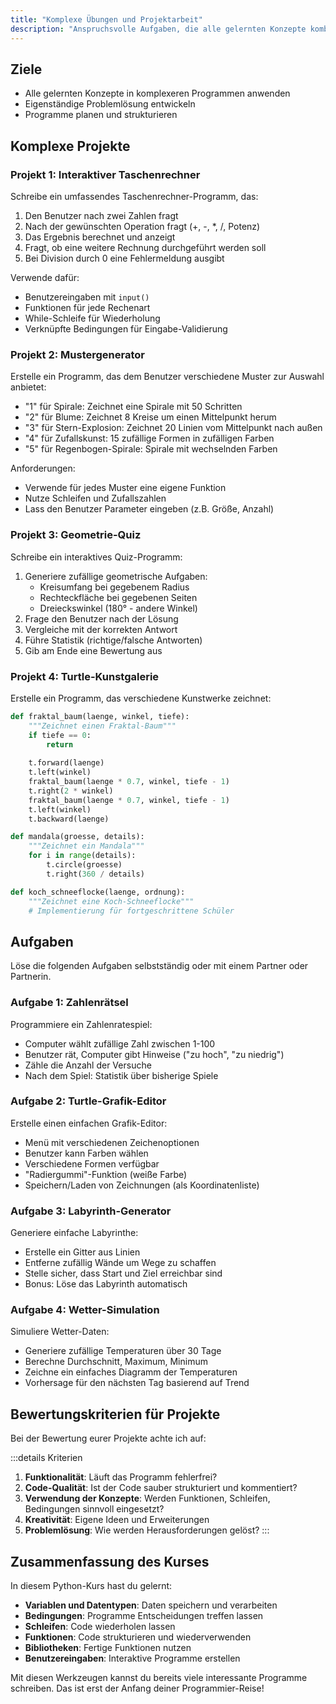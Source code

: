 ```yaml
---
title: "Komplexe Übungen und Projektarbeit"
description: "Anspruchsvolle Aufgaben, die alle gelernten Konzepte kombinieren."
---
```


## Ziele
- Alle gelernten Konzepte in komplexeren Programmen anwenden
- Eigenständige Problemlösung entwickeln
- Programme planen und strukturieren

## Komplexe Projekte

### Projekt 1: Interaktiver Taschenrechner

Schreibe ein umfassendes Taschenrechner-Programm, das:
1. Den Benutzer nach zwei Zahlen fragt
2. Nach der gewünschten Operation fragt (+, -, *, /, Potenz)
3. Das Ergebnis berechnet und anzeigt
4. Fragt, ob eine weitere Rechnung durchgeführt werden soll
5. Bei Division durch 0 eine Fehlermeldung ausgibt

Verwende dafür:
- Benutzereingaben mit `input()`
- Funktionen für jede Rechenart
- While-Schleife für Wiederholung
- Verknüpfte Bedingungen für Eingabe-Validierung

### Projekt 2: Mustergenerator

Erstelle ein Programm, das dem Benutzer verschiedene Muster zur Auswahl anbietet:
- "1" für Spirale: Zeichnet eine Spirale mit 50 Schritten
- "2" für Blume: Zeichnet 8 Kreise um einen Mittelpunkt herum
- "3" für Stern-Explosion: Zeichnet 20 Linien vom Mittelpunkt nach außen
- "4" für Zufallskunst: 15 zufällige Formen in zufälligen Farben
- "5" für Regenbogen-Spirale: Spirale mit wechselnden Farben

Anforderungen:
- Verwende für jedes Muster eine eigene Funktion
- Nutze Schleifen und Zufallszahlen
- Lass den Benutzer Parameter eingeben (z.B. Größe, Anzahl)

### Projekt 3: Geometrie-Quiz

Schreibe ein interaktives Quiz-Programm:
1. Generiere zufällige geometrische Aufgaben:
   - Kreisumfang bei gegebenem Radius
   - Rechteckfläche bei gegebenen Seiten
   - Dreieckswinkel (180° - andere Winkel)
2. Frage den Benutzer nach der Lösung
3. Vergleiche mit der korrekten Antwort
4. Führe Statistik (richtige/falsche Antworten)
5. Gib am Ende eine Bewertung aus

### Projekt 4: Turtle-Kunstgalerie

Erstelle ein Programm, das verschiedene Kunstwerke zeichnet:

```python
def fraktal_baum(laenge, winkel, tiefe):
    """Zeichnet einen Fraktal-Baum"""
    if tiefe == 0:
        return
    
    t.forward(laenge)
    t.left(winkel)
    fraktal_baum(laenge * 0.7, winkel, tiefe - 1)
    t.right(2 * winkel)
    fraktal_baum(laenge * 0.7, winkel, tiefe - 1)
    t.left(winkel)
    t.backward(laenge)

def mandala(groesse, details):
    """Zeichnet ein Mandala"""
    for i in range(details):
        t.circle(groesse)
        t.right(360 / details)

def koch_schneeflocke(laenge, ordnung):
    """Zeichnet eine Koch-Schneeflocke"""
    # Implementierung für fortgeschrittene Schüler
```

## Aufgaben

Löse die folgenden Aufgaben selbstständig oder mit einem Partner oder Partnerin.

### Aufgabe 1: Zahlenrätsel
Programmiere ein Zahlenratespiel:
- Computer wählt zufällige Zahl zwischen 1-100
- Benutzer rät, Computer gibt Hinweise ("zu hoch", "zu niedrig")
- Zähle die Anzahl der Versuche
- Nach dem Spiel: Statistik über bisherige Spiele

### Aufgabe 2: Turtle-Grafik-Editor
Erstelle einen einfachen Grafik-Editor:
- Menü mit verschiedenen Zeichenoptionen
- Benutzer kann Farben wählen
- Verschiedene Formen verfügbar
- "Radiergummi"-Funktion (weiße Farbe)
- Speichern/Laden von Zeichnungen (als Koordinatenliste)

### Aufgabe 3: Labyrinth-Generator
Generiere einfache Labyrinthe:
- Erstelle ein Gitter aus Linien
- Entferne zufällig Wände um Wege zu schaffen
- Stelle sicher, dass Start und Ziel erreichbar sind
- Bonus: Löse das Labyrinth automatisch

### Aufgabe 4: Wetter-Simulation
Simuliere Wetter-Daten:
- Generiere zufällige Temperaturen über 30 Tage
- Berechne Durchschnitt, Maximum, Minimum
- Zeichne ein einfaches Diagramm der Temperaturen
- Vorhersage für den nächsten Tag basierend auf Trend

## Bewertungskriterien für Projekte

Bei der Bewertung eurer Projekte achte ich auf:

:::details Kriterien
1. **Funktionalität**: Läuft das Programm fehlerfrei?
2. **Code-Qualität**: Ist der Code sauber strukturiert und kommentiert?
3. **Verwendung der Konzepte**: Werden Funktionen, Schleifen, Bedingungen sinnvoll eingesetzt?
4. **Kreativität**: Eigene Ideen und Erweiterungen
5. **Problemlösung**: Wie werden Herausforderungen gelöst?
:::

## Zusammenfassung des Kurses

In diesem Python-Kurs hast du gelernt:
- **Variablen und Datentypen**: Daten speichern und verarbeiten
- **Bedingungen**: Programme Entscheidungen treffen lassen
- **Schleifen**: Code wiederholen lassen
- **Funktionen**: Code strukturieren und wiederverwenden
- **Bibliotheken**: Fertige Funktionen nutzen
- **Benutzereingaben**: Interaktive Programme erstellen

Mit diesen Werkzeugen kannst du bereits viele interessante Programme schreiben. Das ist erst der Anfang deiner Programmier-Reise!
